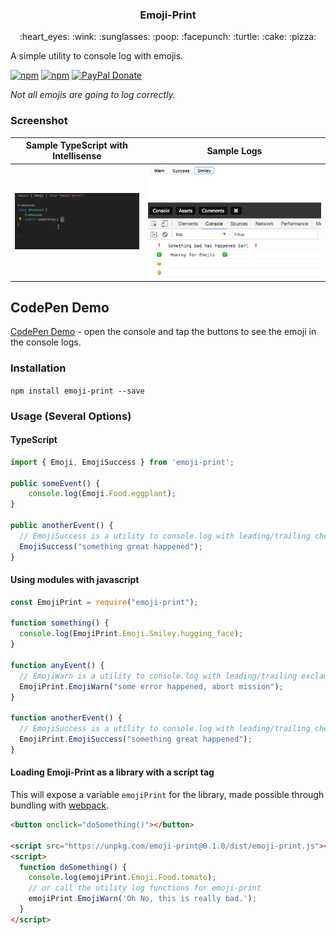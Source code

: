 <p align="center">
 <h3 align="center">
  Emoji-Print 
  </h3>
  <p align="center">
  :heart_eyes: :wink: :sunglasses: :poop: :facepunch: :turtle: :cake: :pizza:
  </p>
  A simple utility to console log with emojis.
</p>

[![npm](https://img.shields.io/npm/v/emoji-print.svg)](https://www.npmjs.com/package/emoji-print)
[![npm](https://img.shields.io/npm/dt/emoji-print.svg?label=npm%20downloads)](https://www.npmjs.com/package/emoji-print)
[![PayPal Donate](https://img.shields.io/badge/Donate-PayPal-ff4081.svg)](https://www.paypal.me/bradwayne88)

_Not all emojis are going to log correctly._

### Screenshot

| Sample TypeScript with Intellisense   |              Sample Logs              |
| ------------------------------------- | :-----------------------------------: |
| ![EmojiPrint](screens/emojiPrint.gif) | ![EmojiLogs](screens/emoji-print.png) |

## CodePen Demo

[CodePen Demo](https://codepen.io/bradwaynemartin/pen/QmmXKb) - open the console and tap the buttons to see the emoji in the console logs.

### Installation

`npm install emoji-print --save`

### Usage (Several Options)

<h4> TypeScript </h4>

```typescript
import { Emoji, EmojiSuccess } from 'emoji-print';

public someEvent() {
    console.log(Emoji.Food.eggplant);
}

public anotherEvent() {
  // EmojiSuccess is a utility to console.log with leading/trailing check marks.
  EmojiSuccess("something great happened");
}
```

<h4> Using modules with javascript </h4>

```javascript
const EmojiPrint = require("emoji-print");

function something() {
  console.log(EmojiPrint.Emoji.Smiley.hugging_face);
}

function anyEvent() {
  // EmojiWarn is a utility to console.log with leading/trailing exclamations.
  EmojiPrint.EmojiWarn("some error happened, abort mission");
}

function anotherEvent() {
  // EmojiSuccess is a utility to console.log with leading/trailing check marks.
  EmojiPrint.EmojiSuccess("something great happened");
}
```

<h4> Loading Emoji-Print as a library with a script tag </h4>

This will expose a variable `emojiPrint` for the library, made possible through bundling with [webpack](https://webpack.js.org/).

```html
<button onclick="doSomething()"></button>

<script src="https://unpkg.com/emoji-print@0.1.0/dist/emoji-print.js"></script>
<script>
  function doSomething() {
    console.log(emojiPrint.Emoji.Food.tomato);
    // or call the utility log functions for emoji-print
    emojiPrint.EmojiWarn('Oh No, this is really bad.');
  }
</script>
```
